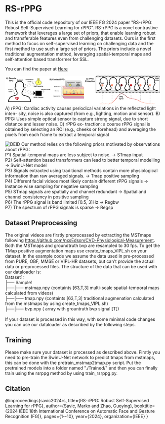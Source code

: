 # RS-rPPG
This is the official code repository of our IEEE FG 2024 paper "RS-rPPG: Robust Self-Supervised Learning for rPPG". RS-rPPG is  a novel contrastive framework that leverages a large set of priors, that enable learning robust and transferable features even from challenging datasets. Ours is the first method to focus on self-supervised learning on challenging data and the first method to use such a large set of priors. The priors include a novel traditional augmentation method, leveraging spatial-temporal maps and self-attention based transformer for SSL.


You can find the paper at [Here](https://brosdocs.net/fg2024/013.pdf)


![RPPGVIS](rppgvis.png)
A) rPPG: Cardiac activity causes periodical variations in the reflected light inten-
sity, noise is also captured (from e.g., lighting, motion and sensor). B) PPG: Uses simple
optical sensor to capture strong signal, due to short distance and lesser noise. C) rPPG ex-
traction: a coarse rPPG signal is obtained by selecting an ROI (e.g., cheeks or forehead) and
averaging the pixels from each frame to extract a temporal signal


![DEID](rsrppg_mainfig.png)
Our method relies on the following priors motivated by observations about rPPG:<br>
P1) Spatial-temporal maps are less subject to noise.​ -> STmap input<br>
P2) Self-attention based transformers can lead to better temporal modelling​ -> SwinU-Net model<br>
P3) Signals extracted using traditional methods contain more physiological information than raw averaged signals.​ -> Tmap positive sampling<br>
P4) Different facial videos most likely contain different rPPG signals​ -> Instance wise sampling for negative sampling<br>
P5) STmap signals are spatially and channel redundant​ -> Spatial and channel consistency in positive sampling<br>
P6) The rPPG signal is band limited [0.5, 3]Hz​ -> Regbw<br>
P7) The spectrum of rPPG signals is sparse -> Regsp<br>

## Dataset Preprocessing

The original videos are firstly preprocessed by extracting the MSTmaps following https://github.com/nxsEdson/CVD-Physiological-Measurement. Both the MSTmaps and groundtruth bvp are resampled to 30 fps. To get the TMap positive augmentation maps use create_tmaps_VIPL.sh on your dataset. In the example code we assume the data used in pre-processed from PURE, OBF, MMSE or VIPL-HR datasets, but can't provide the actual data or preprocessed files. The structure of the data that can be used with our dataloader is: <br>
Dataset1: <br>
├── Sample1  <br>
├──├── mstmap.npy (containts [63,T,3] multi-scale spatial-temporal maps calculated from videos) <br>
├──├── tmap.npy (containts [63,T,3] traditional augmenation calculated from the mstmaps by using create_tmaps_VIPL.sh) <br>
├──├── bvp.npy ( array with grountruth bvp signal [T]) <br>
<br>
If your dataset is processed in this way, with some minimal code changes you can use our dataloader as described by the following steps.

## Training
Please make sure your dataset is processed as described above. Firstly you need to pre-train the SwinU-Net network to predict tmaps from mstmaps, this can be done with the pretrain_mstmap2tmap.py script. Put the pretrained models into a folder named "./Trained/" and then you can finally train using the rsrppg method by using train_rsrppg.py.

## Citation
@inproceedings{savic2024rs,
  title={RS-rPPG: Robust Self-Supervised Learning for rPPG},
  author={Savic, Marko and Zhao, Guoying},
  booktitle={2024 IEEE 18th International Conference on Automatic Face and Gesture Recognition (FG)},
  pages={1--10},
  year={2024},
  organization={IEEE}
}

